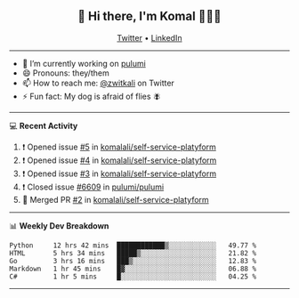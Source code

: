 <h2 align="center"> 👋 Hi there, I'm Komal 🧑🏾‍💻 </h2>
<p align="center">
    <a href="https://twitter.com/zwitkali">Twitter</a> •
    <a href="https://www.linkedin.com/in/komal-ali/">LinkedIn</a>
</p>

--------

- 🔭 I’m currently working on [pulumi](https://github.com/pulumi/pulumi)
- 😄 Pronouns: they/them
- 📫 How to reach me: [@zwitkali](https://twitter.com/zwitkali) on Twitter
- ⚡ Fun fact: My dog is afraid of flies 🪰

--------
💻 **Recent Activity**

<!--START_SECTION:activity-->
1. ❗️ Opened issue [#5](https://github.com/komalali/self-service-platyform/issues/5) in [komalali/self-service-platyform](https://github.com/komalali/self-service-platyform)
2. ❗️ Opened issue [#4](https://github.com/komalali/self-service-platyform/issues/4) in [komalali/self-service-platyform](https://github.com/komalali/self-service-platyform)
3. ❗️ Opened issue [#3](https://github.com/komalali/self-service-platyform/issues/3) in [komalali/self-service-platyform](https://github.com/komalali/self-service-platyform)
4. ❗️ Closed issue [#6609](https://github.com/pulumi/pulumi/issues/6609) in [pulumi/pulumi](https://github.com/pulumi/pulumi)
5. 🎉 Merged PR [#2](https://github.com/komalali/self-service-platyform/pull/2) in [komalali/self-service-platyform](https://github.com/komalali/self-service-platyform)
<!--END_SECTION:activity-->

--------

📊 **Weekly Dev Breakdown**
<!--START_SECTION:waka-->
```text
Python     12 hrs 42 mins  ████████████▒░░░░░░░░░░░░   49.77 % 
HTML       5 hrs 34 mins   █████▒░░░░░░░░░░░░░░░░░░░   21.82 % 
Go         3 hrs 16 mins   ███▒░░░░░░░░░░░░░░░░░░░░░   12.83 % 
Markdown   1 hr 45 mins    █▓░░░░░░░░░░░░░░░░░░░░░░░   06.88 % 
C#         1 hr 5 mins     █░░░░░░░░░░░░░░░░░░░░░░░░   04.25 % 
```
<!--END_SECTION:waka-->

--------